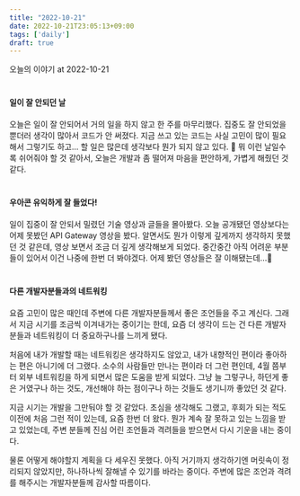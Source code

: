 ```yaml
---
title: "2022-10-21"
date: 2022-10-21T23:05:13+09:00
tags: ['daily']
draft: true
---
```


오늘의 이야기 at 2022-10-21
<!--more--> 

#
#### 일이 잘 안되던 날
오늘은 일이 잘 안되어서 거의 일을 하지 않고 한 주를 마무리했다. 
집중도 잘 안되었을 뿐더러 생각이 많아서 코드가 안 써졌다.
지금 쓰고 있는 코드는 사실 고민이 많이 필요해서 그렇기도 하고...
할 일은 많은데 생각보다 뭔가 되지 않고 있다. 🥲
뭐 이런 날일수록 쉬어줘야 할 것 같아서, 오늘은 개발과 좀 떨어져 마음을 편안하게, 가볍게 해줬던 것 같다.


#
#### 우아콘 유익하게 잘 들었다!
일이 집중이 잘 안되서 밀렸던 기술 영상과 글들을 몰아봤다. 
오늘 공개됐던 영상보다는 어제 못봤던 API Gateway 영상을 봤다.
알면서도 뭔가 이렇게 깊게까지 생각하지 못했던 것 같은데, 영상 보면서 조금 더 깊게 생각해보게 되었다.
중간중간 아직 어려운 부분들이 있어서 이건 나중에 한번 더 봐야겠다.
어제 봤던 영상들은 잘 이해됐는데...🥲


#
#### 다른 개발자분들과의 네트워킹
요즘 고민이 많은 때인데 주변에 다른 개발자분들께서 좋은 조언들을 주고 계신다.
그래서 지금 시기를 조금씩 이겨내가는 중이기는 한데, 요즘 더 생각이 드는 건 다른 개발자분들과 네트워킹이 더 중요하구나를 느끼게 됐다.   

처음에 내가 개발할 때는 네트워킹은 생각하지도 않았고, 내가 내향적인 편이라 좋아하는 편은 아니기에 더 그랬다.
소수의 사람들만 만나는 편이라 더 그런 편인데, 4월 쯤부터 외부 네트워킹을 하게 되면서 많은 도움을 받게 되었다.
그냥 늘 그렇구나, 하던게 좋은 거였구나 하는 것도, 개선해야 하는 점이구나 하는 것들도 생기니까 좋았던 것 같다.   

지금 시기는 개발을 그만둬야 할 것 같았다. 
초심을 생각해도 그랬고, 후회가 되는 적도 이전에 처음 그런 적이 있는데, 요즘 한번 더 왔다.
뭔가 계속 잘 못하고 있는 느낌을 받고 있었는데, 주변 분들께 진심 어린 조언들과 격려들을 받으면서 다시 기운을 내는 중이다.   

물론 어떻게 해야할지 계획을 다 세우진 못했다. 아직 거기까지 생각하기엔 머릿속이 정리되지 않았지만, 하나하나씩 잘해낼 수 있기를 바라는 중이다.
주변에 많은 조언과 격려를 해주시는 개발자분들께 감사할 따름이다.
